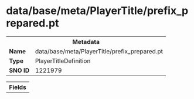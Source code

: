 <h1>data/base/meta/PlayerTitle/prefix_prepared.pt</h1><table><tr><th colspan="100%">Metadata</th></tr><tr><td><b>Name</b></td><td>data/base/meta/PlayerTitle/prefix_prepared.pt</td></tr><tr><td><b>Type</b></td><td>PlayerTitleDefinition</td></tr><tr><td><b>SNO ID</b></td><td>1221979</td></tr></table>

<table><tr><th colspan="100%">Fields</th></tr></table>

